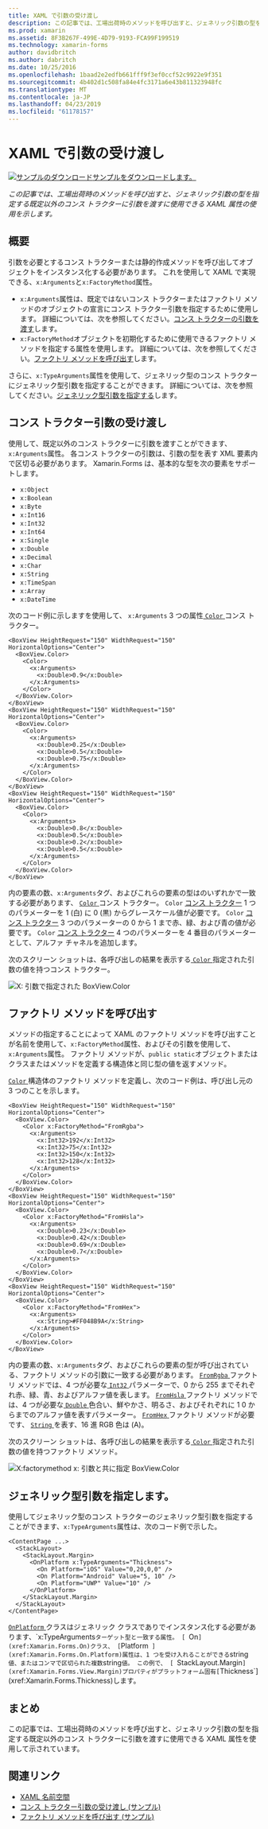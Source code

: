 ```yaml
---
title: XAML で引数の受け渡し
description: この記事では、工場出荷時のメソッドを呼び出すと、ジェネリック引数の型を指定する既定以外のコンス トラクターに引数を渡すに使用できる XAML 属性の使用を示します。
ms.prod: xamarin
ms.assetid: 8F3B267F-499E-4D79-9193-FCA99F199519
ms.technology: xamarin-forms
author: davidbritch
ms.author: dabritch
ms.date: 10/25/2016
ms.openlocfilehash: 1baad2e2edfb661fff9f3ef0ccf52c9922e9f351
ms.sourcegitcommit: 4b402d1c508fa84e4fc3171a6e43b811323948fc
ms.translationtype: MT
ms.contentlocale: ja-JP
ms.lasthandoff: 04/23/2019
ms.locfileid: "61178157"
---
```

# <a name="passing-arguments-in-xaml"></a>XAML で引数の受け渡し

[![サンプルのダウンロード](~/media/shared/download.png)サンプルをダウンロードします。](https://developer.xamarin.com/samples/xamarin-forms/xaml/passingconstructorarguments/)

_この記事では、工場出荷時のメソッドを呼び出すと、ジェネリック引数の型を指定する既定以外のコンス トラクターに引数を渡すに使用できる XAML 属性の使用を示します。_

## <a name="overview"></a>概要

引数を必要とするコンス トラクターまたは静的作成メソッドを呼び出してオブジェクトをインスタンス化する必要があります。 これを使用して XAML で実現できる、`x:Arguments`と`x:FactoryMethod`属性。

- `x:Arguments`属性は、既定ではないコンス トラクターまたはファクトリ メソッドのオブジェクトの宣言にコンス トラクター引数を指定するために使用します。 詳細については、次を参照してください。[コンス トラクターの引数を渡す](#constructor_arguments)します。
- `x:FactoryMethod`オブジェクトを初期化するために使用できるファクトリ メソッドを指定する属性を使用します。 詳細については、次を参照してください。[ファクトリ メソッドを呼び出す](#factory_methods)します。

さらに、`x:TypeArguments`属性を使用して、ジェネリック型のコンス トラクターにジェネリック型引数を指定することができます。 詳細については、次を参照してください。[ジェネリック型引数を指定する](#generic_type_arguments)します。

<a name="constructor_arguments" />

## <a name="passing-constructor-arguments"></a>コンス トラクター引数の受け渡し

使用して、既定以外のコンス トラクターに引数を渡すことができます、`x:Arguments`属性。 各コンス トラクターの引数は、引数の型を表す XML 要素内で区切る必要があります。 Xamarin.Forms は、基本的な型を次の要素をサポートします。

- `x:Object`
- `x:Boolean`
- `x:Byte`
- `x:Int16`
- `x:Int32`
- `x:Int64`
- `x:Single`
- `x:Double`
- `x:Decimal`
- `x:Char`
- `x:String`
- `x:TimeSpan`
- `x:Array`
- `x:DateTime`

次のコード例に示しますを使用して、 `x:Arguments` 3 つの属性[ `Color` ](xref:Xamarin.Forms.Color)コンス トラクター。

```xaml
<BoxView HeightRequest="150" WidthRequest="150" HorizontalOptions="Center">
  <BoxView.Color>
    <Color>
      <x:Arguments>
        <x:Double>0.9</x:Double>
      </x:Arguments>
    </Color>
  </BoxView.Color>
</BoxView>
<BoxView HeightRequest="150" WidthRequest="150" HorizontalOptions="Center">
  <BoxView.Color>
    <Color>
      <x:Arguments>
        <x:Double>0.25</x:Double>
        <x:Double>0.5</x:Double>
        <x:Double>0.75</x:Double>
      </x:Arguments>
    </Color>
  </BoxView.Color>
</BoxView>
<BoxView HeightRequest="150" WidthRequest="150" HorizontalOptions="Center">
  <BoxView.Color>
    <Color>
      <x:Arguments>
        <x:Double>0.8</x:Double>
        <x:Double>0.5</x:Double>
        <x:Double>0.2</x:Double>
        <x:Double>0.5</x:Double>
      </x:Arguments>
    </Color>
  </BoxView.Color>
</BoxView>
```

内の要素の数、`x:Arguments`タグ、およびこれらの要素の型はのいずれかで一致する必要があります、 [ `Color` ](xref:Xamarin.Forms.Color)コンス トラクター。 `Color` [コンス トラクター](xref:Xamarin.Forms.Color.%23ctor(System.Double)) 1 つのパラメーターを 1 (白) に 0 (黒) からグレースケール値が必要です。 `Color` [コンス トラクター](xref:Xamarin.Forms.Color.%23ctor(System.Double,System.Double,System.Double)) 3 つのパラメーターの 0 から 1 まで赤、緑、および青の値が必要です。 `Color` [コンス トラクター](xref:Xamarin.Forms.Color.%23ctor(System.Double,System.Double,System.Double,System.Double)) 4 つのパラメーターを 4 番目のパラメーターとして、アルファ チャネルを追加します。

次のスクリーン ショットは、各呼び出しの結果を表示する[ `Color` ](xref:Xamarin.Forms.Color)指定された引数の値を持つコンス トラクター。

![](passing-arguments-images/passing-arguments.png "X: 引数で指定された BoxView.Color")

<a name="factory_methods" />

## <a name="calling-factory-methods"></a>ファクトリ メソッドを呼び出す

メソッドの指定することによって XAML のファクトリ メソッドを呼び出すことが名前を使用して、`x:FactoryMethod`属性、およびその引数を使用して、`x:Arguments`属性。 ファクトリ メソッドが、`public static`オブジェクトまたはクラスまたはメソッドを定義する構造体と同じ型の値を返すメソッド。

[ `Color` ](xref:Xamarin.Forms.Color)構造体のファクトリ メソッドを定義し、次のコード例は、呼び出し元の 3 つのことを示します。

```xaml
<BoxView HeightRequest="150" WidthRequest="150" HorizontalOptions="Center">
  <BoxView.Color>
    <Color x:FactoryMethod="FromRgba">
      <x:Arguments>
        <x:Int32>192</x:Int32>
        <x:Int32>75</x:Int32>
        <x:Int32>150</x:Int32>                        
        <x:Int32>128</x:Int32>
      </x:Arguments>
    </Color>
  </BoxView.Color>
</BoxView>
<BoxView HeightRequest="150" WidthRequest="150" HorizontalOptions="Center">
  <BoxView.Color>
    <Color x:FactoryMethod="FromHsla">
      <x:Arguments>
        <x:Double>0.23</x:Double>
        <x:Double>0.42</x:Double>
        <x:Double>0.69</x:Double>
        <x:Double>0.7</x:Double>
      </x:Arguments>
    </Color>
  </BoxView.Color>
</BoxView>
<BoxView HeightRequest="150" WidthRequest="150" HorizontalOptions="Center">
  <BoxView.Color>
    <Color x:FactoryMethod="FromHex">
      <x:Arguments>
        <x:String>#FF048B9A</x:String>
      </x:Arguments>
    </Color>
  </BoxView.Color>
</BoxView>
```

内の要素の数、`x:Arguments`タグ、およびこれらの要素の型が呼び出されている、ファクトリ メソッドの引数に一致する必要があります。 [ `FromRgba` ](xref:Xamarin.Forms.Color.FromRgba(System.Int32,System.Int32,System.Int32,System.Int32))ファクトリ メソッドでは、4 つが必要な[ `Int32` ](https://docs.microsoft.com/dotnet/api/system.int32)パラメーターで、0 から 255 までそれぞれ赤、緑、青、およびアルファ値を表します。 [ `FromHsla` ](xref:Xamarin.Forms.Color.FromHsla(System.Double,System.Double,System.Double,System.Double))ファクトリ メソッドでは、4 つが必要な[ `Double` ](https://docs.microsoft.com/dotnet/api/system.double)色合い、鮮やかさ、明るさ、およびそれぞれに 1 0 からまでのアルファ値を表すパラメーター。 [ `FromHex` ](xref:Xamarin.Forms.Color.FromHex(System.String))ファクトリ メソッドが必要です、 [ `String` ](https://docs.microsoft.com/dotnet/api/system.string)を表す、16 進 RGB 色は (A)。

次のスクリーン ショットは、各呼び出しの結果を表示する[ `Color` ](xref:Xamarin.Forms.Color)指定された引数の値を持つファクトリ メソッド。

![](passing-arguments-images/factory-methods.png "X:factorymethod x: 引数と共に指定 BoxView.Color")

<a name="generic_type_arguments" />

## <a name="specifying-a-generic-type-argument"></a>ジェネリック型引数を指定します。

使用してジェネリック型のコンス トラクターのジェネリック型引数を指定することができます、`x:TypeArguments`属性は、次のコード例で示した。

```xaml
<ContentPage ...>
  <StackLayout>
    <StackLayout.Margin>
      <OnPlatform x:TypeArguments="Thickness">
        <On Platform="iOS" Value="0,20,0,0" />
        <On Platform="Android" Value="5, 10" />
        <On Platform="UWP" Value="10" />
      </OnPlatform>
    </StackLayout.Margin>
  </StackLayout>
</ContentPage>
```

[ `OnPlatform` ](xref:Xamarin.Forms.OnPlatform`1)クラスはジェネリック クラスでありでインスタンス化する必要があります、`x:TypeArguments`ターゲット型と一致する属性。 [ `On` ](xref:Xamarin.Forms.On)クラス、 [ `Platform` ](xref:Xamarin.Forms.On.Platform)属性は、1 つを受け入れることができる`string`値、またはコンマで区切られた複数`string`値。 この例で、 [ `StackLayout.Margin` ](xref:Xamarin.Forms.View.Margin)プロパティがプラットフォーム固有[ `Thickness`](xref:Xamarin.Forms.Thickness)します。

## <a name="summary"></a>まとめ

この記事では、工場出荷時のメソッドを呼び出すと、ジェネリック引数の型を指定する既定以外のコンス トラクターに引数を渡すに使用できる XAML 属性を使用して示されています。


## <a name="related-links"></a>関連リンク

- [XAML 名前空間](~/xamarin-forms/xaml/namespaces.md)
- [コンス トラクター引数の受け渡し (サンプル)](https://developer.xamarin.com/samples/xamarin-forms/xaml/passingconstructorarguments/)
- [ファクトリ メソッドを呼び出す (サンプル)](https://developer.xamarin.com/samples/xamarin-forms/xaml/callingfactorymethods/)
